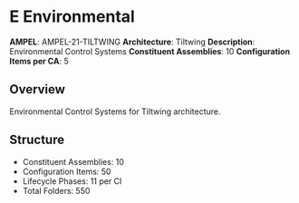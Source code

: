 # E Environmental

**AMPEL**: AMPEL-21-TILTWING
**Architecture**: Tiltwing
**Description**: Environmental Control Systems
**Constituent Assemblies**: 10
**Configuration Items per CA**: 5

## Overview
Environmental Control Systems for Tiltwing architecture.

## Structure
- Constituent Assemblies: 10
- Configuration Items: 50
- Lifecycle Phases: 11 per CI
- Total Folders: 550
